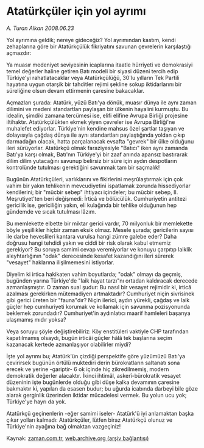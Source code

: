 # Atatürkçüler  için yol ayrımı

*A. Turan Alkan 2008.06.23*

<tr><td class="metin" colspan="2" style="padding-top: 20px; padding-left: 5px; padding-right: 10px;">Yol ayrımına geldik; nereye gideceğiz? Yol ayrımından kastım, kendi zehaplarına göre bir Atatürkçülük fikriyatını savunan çevrelerin karşılaştığı açmazdır:</td></tr><tr><td class="metin" colspan="2" style="padding-top: 20px; padding-left: 5px; padding-right: 10px;"><p> Ya muasır medeniyet seviyesinin icaplarına itaatle hürriyeti ve demokrasiyi temel değerler haline getiren Batı modeli bir siyasi düzeni tercih edip Türkiye'yi rahatlatacaklar veya Atatürkçülüğü, 30'lu yılların Tek Partili hayatına uygun otarşik bir tahditler rejimi şekline sokup iktidarlarını bir süreliğine olsun devam ettirmenin çaresine bakacaklar.
<p>Açmazları şurada: Atatürk, yüzü Batı'ya dönük, muasır dünya ile aynı zaman dilimini ve medeni standartları paylaşan bir ülkenin hayalini kurmuştu. Bu idealin, şimdiki zamana tercümesi ise, elifi elifine Avrupa Birliği projesine iltihaktır. Atatürkçülükten ekmek yiyen çevreler ise Avrupa Birliği'ne muhalefet ediyorlar. Türkiye'nin kendine mahsus özel şartlar taşıyan ve dolayısıyla çağdaş dünya ile aynı standartları paylaştığında yoldan çıkıp darmadağın olacak, hatta parçalanacak evsafta "gevrek" bir ülke olduğunu ileri sürüyorlar. Atatürkçü olmak faraziyesiyle "Batıcı" iken aynı zamanda Batı'ya karşı olmak, Batı'nın Türkiye'yi bir zaaf anında apansız bastırarak dilim dilim yutacağını savunup belirsiz bir süre için aydın despotların kontrolünde tutulması gerektiğini savunmak tam bir saçmalık!
<p>Bugünün Atatürkçüleri, varlıklarını ve fikirlerini meşrûlaştırmak için çok vahim bir yakın tehlikenin mevcudiyetini ispatlamak zorunda hissediyorlar kendilerini; bir "mücbir sebep" ihtiyacı içindeler; bu mücbir sebep, II. Meşrutiyet'ten beri değişmedi: İrticâ ve bölücülük. Cumhuriyetin antitezi gericilik ise, gericiliğin yakın, eli kulağında bir tehlike olduğunun hep gündemde ve sıcak tutulması lâzım. 
<p>Bu memlekette elbette bir miktar gerici vardır, 70 milyonluk bir memlekette böyle yeşillikler hiçbir zaman eksik olmaz. Mesele şurada; gericilerin sayısı ile darbe heveslileri kantara vurulsa hangi zümre galebe eder? Daha doğrusu hangi tehdidi yakın ve ciddi bir risk olarak kabul etmemiz gerekiyor? Bu soruya samimi cevap veremiyorlar ve konuyu çarpıtıp laiklik aleyhtarlığının "odak" derecesinde kesafet kazandığını ileri sürerek "vesayet" haklarına ilişilmemesini istiyorlar.
<p>Diyelim ki irtica hakikaten vahim boyutlarda; "odak" olmayı da geçmiş, bugünden yarına Türkiye'de "laik hayat tarzı"nı ortadan kaldıracak derecede azmanlaşmıştır. O zaman sual şudur: Bu nasıl bir vesayet rejimidir ki, irticâ azalması gerekirken mütemadiyen artmaktadır? Cumhuriyet niçin sivrisinek gibi gerici üreten bir "fauna"dır? Niçin ilerici, aydın yürekli, çağdaş ve laik güçler hep cumhuriyeti korumak ve kollamak için savunma pozisyonunda beklemek zorundadır? Cumhuriyet'in aydınlatıcı maarif hamleleri başarıya ulaşmamış mıdır yoksa?
<p>Veya soruyu şöyle değiştirebiliriz: Köy enstitüleri vaktiyle CHP tarafından kapatılmamış olsaydı, bugün irticâi güçler hâlâ tek başlarına seçim kazanacak kertede azmanlaşıyor olabilirler miydi?
<p>İşte yol ayrımı bu; Atatürk'ün çizdiği perspektife göre yüzümüzü Batı'ya çevirirsek bugünün örtülü muktediri derin bürokratların saltanatı sona erecek ve yerine -gariptir- 6 ok içinde hiç zikredilmemiş, modern demokratik değerler alacaktır. İkinci ihtimâl, askerî-bürokratik vesayet düzeninin işte bugünlerde olduğu gibi düşe kalka devamının çaresine bakmaktır ki, yapılan da esasen budur; bu uğurda icabında darbeyi bile göze alarak gerginlik üzerinden iktidar mücadelesi vermek. Bu yolun ucu yok; Türkiye'ye hayrı da yok.
<p>Atatürkçü geçinenlerin -eğer samimi iseler- Atatürk'ü iyi anlamaktan başka çıkar yolları kalmadı: Atatürkçüler, lütfen biraz Atatürkçü olunuz ve Türkiye'nin ayağına bağ olmaktan vazgeçiniz!<br/></p></p></p></p></p></p></p></p></td></tr>

Kaynak: [zaman.com.tr](http://zaman.com.tr/yazar.do?yazino=705559), [web.archive.org (arşiv bağlantısı)](http://web.archive.org/web/20080803135728/http://www.zaman.com.tr:80/yazar.do?yazino=705559)
